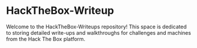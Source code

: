 # HackTheBox-Writeup
 Welcome to the HackTheBox-Writeups repository! This space is dedicated to storing detailed write-ups and walkthroughs for challenges and machines from the Hack The Box platform.

